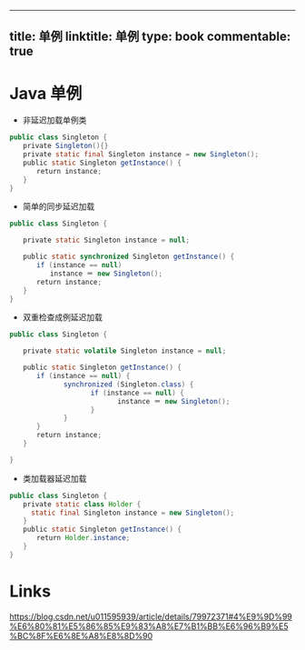 
---
title: 单例
linktitle: 单例
type: book
commentable: true
---

# Java 单例

- 非延迟加载单例类

```java
public class Singleton {
　　private Singleton(){}
　　private static final Singleton instance = new Singleton();
　　public static Singleton getInstance() {
　　　　return instance;
　　}
}
```

- 简单的同步延迟加载

```java
public class Singleton {

　　private static Singleton instance = null;

　　public static synchronized Singleton getInstance() {
　　　　if (instance == null)
　　　　　　instance ＝ new Singleton();
　　　　return instance;
　　}
}
```

- 双重检查成例延迟加载

```java
public class Singleton {

　　private static volatile Singleton instance = null;

　　public static Singleton getInstance() {
　　　　if (instance == null) {
　　　　　　　　synchronized (Singleton.class) {
　　　　　　　　　　　　if (instance == null) {
　　　　　　　　　　　　　　　　instance ＝ new Singleton();
　　　　　　　　　　　　}
　　　　　　　　}
　　　　}
　　　　return instance;
　　}

}
```

- 类加载器延迟加载

```java
public class Singleton {
　　private static class Holder {
　　  static final Singleton instance = new Singleton();
　　}
　　public static Singleton getInstance() {
　　　　return Holder.instance;
　　}
}
```

# Links

https://blog.csdn.net/u011595939/article/details/79972371#4%E9%9D%99%E6%80%81%E5%86%85%E9%83%A8%E7%B1%BB%E6%96%B9%E5%BC%8F%E6%8E%A8%E8%8D%90

    